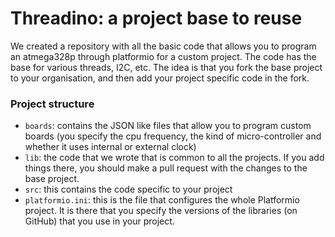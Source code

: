 # Threadino: a project base to reuse

We created a repository with all the basic code that allows you to program an atmega328p through platformio for a custom project. The code has the base for various threads, I2C, etc. The idea is that you fork the base project to your organisation, and then add your project specific code in the fork.

### Project structure

- `boards`: contains the JSON like files that allow you to program custom boards (you specify the cpu frequency, the kind of micro-controller and whether it uses internal or external clock)
- `lib`: the code that we wrote that is common to all the projects. If you add things there, you should make a pull request with the changes to the base project.
- `src`: this contains the code specific to your project
- `platformio.ini`: this is the file that configures the whole Platformio project. It is there that you specify the versions of the libraries (on GitHub) that you use in your project.
